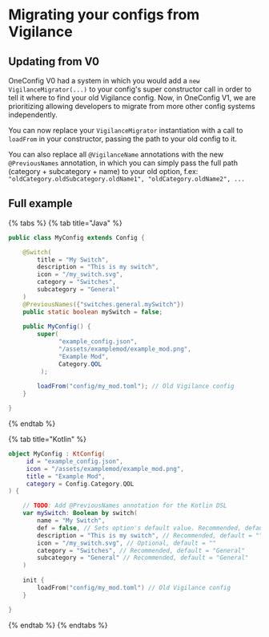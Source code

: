 # Migrating your configs from Vigilance

## Updating from V0

OneConfig V0 had a system in which you would add a `new VigilanceMigrator(...)` to your config's super constructor call in order to tell it where to find your old Vigilance config. Now, in OneConfig V1, we are prioritizing allowing developers to migrate from more other config systems independently.

You can now replace your `VigilanceMigrator` instantiation with a call to `loadFrom` in your constructor, passing the path to your old config to it.

You can also replace all `@VigilanceName` annotations with the new `@PreviousNames` annotation, in which you can simply pass the full path (category + subcategory + name) to your old option, f.ex: `"oldCategory.oldSubcategory.oldName1", "oldCategory.oldName2", ...`

## Full example

{% tabs %}
{% tab title="Java" %}
```java
public class MyConfig extends Config {

    @Switch(
        title = "My Switch",
        description = "This is my switch",
        icon = "/my_switch.svg",
        category = "Switches",
        subcategory = "General"
    )
    @PreviousNames({"switches.general.mySwitch"})
    public static boolean mySwitch = false;
    
    public MyConfig() {
        super(
              "example_config.json",
              "/assets/examplemod/example_mod.png",
              "Example Mod",
              Category.QOL
         );
    
        loadFrom("config/my_mod.toml"); // Old Vigilance config
    }

}
```
{% endtab %}

{% tab title="Kotlin" %}
```kotlin
object MyConfig : KtConfig(
     id = "example_config.json",
     icon = "/assets/examplemod/example_mod.png",
     title = "Example Mod",
     category = Config.Category.QOL
) {

    // TODO: Add @PreviousNames annotation for the Kotlin DSL
    var mySwitch: Boolean by switch(
        name = "My Switch",
        def = false, // Sets option's default value. Recommended, default = true
        description = "This is my switch", // Recommended, default = ""
        icon = "/my_switch.svg", // Optional, default = ""
        category = "Switches", // Recommended, default = "General"
        subcategory = "General" // Recommended, default = "General"
    )
    
    init {
        loadFrom("config/my_mod.toml") // Old Vigilance config
    }

}
```
{% endtab %}
{% endtabs %}
